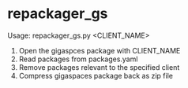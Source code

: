 # repackager_gs
Usage: repackager_gs.py <CLIENT_NAME>

1. Open the gigaspces package with CLIENT_NAME
2. Read packages from packages.yaml
3. Remove packages relevant to the specified client
4. Compress gigaspaces package back as zip file

